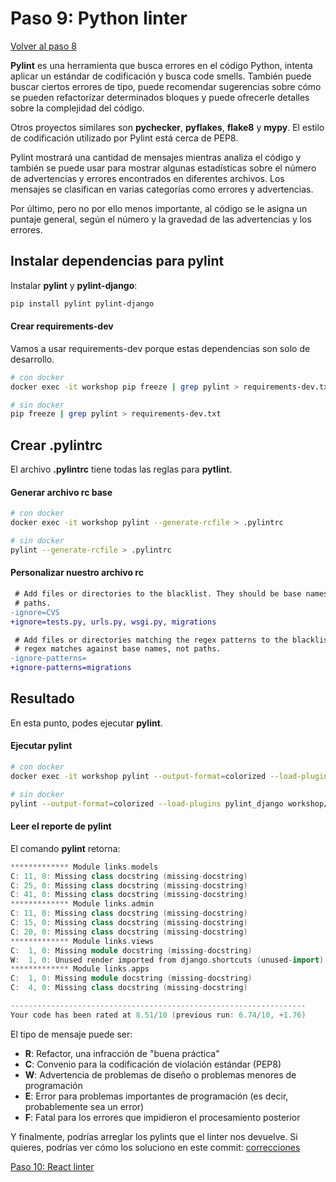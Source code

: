 # Paso 9: Python linter

[Volver al paso 8](https://gitlab.com/FedeG/django-react-workshop/tree/step8_hot_reloading)

**Pylint** es una herramienta que busca errores en el código Python, intenta aplicar un estándar
de codificación y busca code smells. También puede buscar ciertos errores de tipo,
puede recomendar sugerencias sobre cómo se pueden refactorizar determinados bloques
y puede ofrecerle detalles sobre la complejidad del código.

Otros proyectos similares son **pychecker**, **pyflakes**, **flake8** y **mypy**.
El estilo de codificación utilizado por Pylint está cerca de PEP8.

Pylint mostrará una cantidad de mensajes mientras analiza el código y también se
puede usar para mostrar algunas estadísticas sobre el número de advertencias y
errores encontrados en diferentes archivos.
Los mensajes se clasifican en varias categorías como errores y advertencias.

Por último, pero no por ello menos importante, al código se le asigna un puntaje general,
según el número y la gravedad de las advertencias y los errores.

## Instalar dependencias para pylint
Instalar **pylint** y **pylint-django**:
```bash
pip install pylint pylint-django
```

#### Crear requirements-dev
Vamos a usar requirements-dev porque estas dependencias son solo de desarrollo.
```bash
# con docker
docker exec -it workshop pip freeze | grep pylint > requirements-dev.txt

# sin docker
pip freeze | grep pylint > requirements-dev.txt
```

## Crear .pylintrc
El archivo **.pylintrc** tiene todas las reglas para **pytlint**.

#### Generar archivo rc base
```bash
# con docker
docker exec -it workshop pylint --generate-rcfile > .pylintrc

# sin docker
pylint --generate-rcfile > .pylintrc
```

#### Personalizar nuestro archivo rc
```diff
 # Add files or directories to the blacklist. They should be base names, not
 # paths.
-ignore=CVS
+ignore=tests.py, urls.py, wsgi.py, migrations

 # Add files or directories matching the regex patterns to the blacklist. The
 # regex matches against base names, not paths.
-ignore-patterns=
+ignore-patterns=migrations
```

## Resultado
En esta punto, podes ejecutar **pylint**.

#### Ejecutar pylint
```bash
# con docker
docker exec -it workshop pylint --output-format=colorized --load-plugins pylint_django workshop/workshop workshop/links

# sin docker
pylint --output-format=colorized --load-plugins pylint_django workshop/workshop workshop/links
```

#### Leer el reporte de pylint
El comando **pylint** retorna:
```c++
************* Module links.models
C: 11, 0: Missing class docstring (missing-docstring)
C: 25, 0: Missing class docstring (missing-docstring)
C: 41, 0: Missing class docstring (missing-docstring)
************* Module links.admin
C: 11, 0: Missing class docstring (missing-docstring)
C: 15, 0: Missing class docstring (missing-docstring)
C: 20, 0: Missing class docstring (missing-docstring)
************* Module links.views
C:  1, 0: Missing module docstring (missing-docstring)
W:  1, 0: Unused render imported from django.shortcuts (unused-import)
************* Module links.apps
C:  1, 0: Missing module docstring (missing-docstring)
C:  4, 0: Missing class docstring (missing-docstring)

------------------------------------------------------------------
Your code has been rated at 8.51/10 (previous run: 6.74/10, +1.76)
```

El tipo de mensaje puede ser:
- **R**: Refactor, una infracción de "buena práctica"
- **C**: Convenio para la codificación de violación estándar (PEP8)
- **W**: Advertencia de problemas de diseño o problemas menores de programación
- **E**: Error para problemas importantes de programación (es decir, probablemente sea un error)
- **F**: Fatal para los errores que impidieron el procesamiento posterior

Y finalmente, podrías arreglar los pylints que el linter nos devuelve.
Si quieres, podrías ver cómo los soluciono en este commit:  [correcciones](https://gitlab.com/FedeG/django-react-workshop/commit/e462a19f96b8ad44e026df84ecddaa8639b1a5a6)

[Paso 10: React linter](https://github.com/mbrochh/django-reactjs-boilerplate/tree/step10_react_linter)
